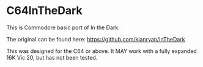 # C64InTheDark
This is Commodore basic port of In the Dark.

The original can be found here:
https://github.com/kianryan/InTheDark

This was designed for the C64 or above.  It MAY work with a fully expanded 16K Vic 20, but has not been tested.